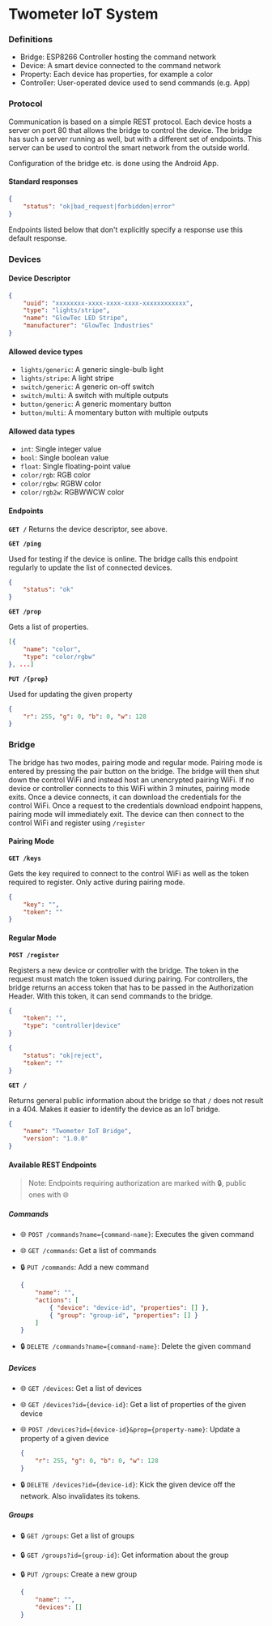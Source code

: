 # Twometer IoT System

### Definitions

- Bridge: ESP8266 Controller hosting the command network
- Device: A smart device connected to the command network
- Property: Each device has properties, for example a color
- Controller: User-operated device used to send commands (e.g. App)



### Protocol

Communication is based on a simple REST protocol. Each device hosts a server on port 80 that allows the bridge to control the device. The bridge has such a server running as well, but with a different set of endpoints. This server can be used to control the smart network from the outside world.

Configuration of the bridge etc. is done using the Android App.

#### Standard responses

```json
{
    "status": "ok|bad_request|forbidden|error"
}
```

Endpoints listed below that don't explicitly specify a response use this default response.





### Devices

#### Device Descriptor

```json
{
    "uuid": "xxxxxxxx-xxxx-xxxx-xxxx-xxxxxxxxxxxx",
    "type": "lights/stripe",
    "name": "GlowTec LED Stripe",
    "manufacturer": "GlowTec Industries"
}
```

#### Allowed device types

- `lights/generic`: A generic single-bulb light
- `lights/stripe`: A light stripe
- `switch/generic`: A generic on-off switch
- `switch/multi`: A switch with multiple outputs
- `button/generic`: A generic momentary button
- `button/multi`: A momentary button with multiple outputs

#### Allowed data types

- `int`: Single integer value
- `bool`: Single boolean value
- `float`: Single floating-point value
- `color/rgb`: RGB color
- `color/rgbw`: RGBW color
- `color/rgb2w`: RGBWWCW color

#### Endpoints

**`GET /`**
Returns the device descriptor, see above.



**`GET /ping`**

Used for testing if the device is online. The bridge calls this endpoint regularly to update the list of connected devices.

```json
{
    "status": "ok"
}
```



**`GET /prop`**

Gets a list of properties.

```json
[{
	"name": "color",
	"type": "color/rgbw"
}, ...] 
```



**`PUT /{prop}`**

Used for updating the given property

```json
{
    "r": 255, "g": 0, "b": 0, "w": 128
}
```



### Bridge

The bridge has two modes, pairing mode and regular mode. Pairing mode is entered by pressing the pair button on the bridge. The bridge will then shut down the control WiFi and instead host an unencrypted pairing WiFi. If no device or controller connects to this WiFi within 3 minutes, pairing mode exits. Once a device connects, it can download the credentials for the control WiFi. Once a request to the credentials download endpoint happens, pairing mode will immediately exit. The device can then connect to the control WiFi and register using `/register`

#### Pairing Mode

**`GET /keys`**

Gets the key required to connect to the control WiFi as well as the token required to register. Only active during pairing mode.

```json
{
    "key": "",
    "token": ""
}
```

#### Regular Mode

**`POST /register`**

Registers a new device or controller with the bridge. The token in the request must match the token issued during pairing. For controllers, the bridge returns an access token that has to be passed in the Authorization Header. With this token, it can send commands to the bridge.

```json
{
    "token": "",
    "type": "controller|device"
}
```

```json
{
    "status": "ok|reject",
    "token": ""
}
```



**`GET /`**

Returns general public information about the bridge so that `/` does not result in a 404. Makes it easier to identify the device as an IoT bridge.

```json
{
    "name": "Twometer IoT Bridge",
    "version": "1.0.0"
}
```





#### Available REST Endpoints

> Note: Endpoints requiring authorization are marked with 🔒, public ones with 🌐

##### Commands

- 🌐 `POST /commands?name={command-name}`: Executes the given command

- 🌐 `GET /commands`: Get a list of commands

- 🔒 `PUT /commands`: Add a new command

  ```json
  {
      "name": "",
      "actions": [
          { "device": "device-id", "properties": [] },
          { "group": "group-id", "properties": [] }
      ]
  }
  ```

- 🔒 `DELETE /commands?name={command-name}`: Delete the given command



##### Devices

- 🌐 `GET /devices`: Get a list of devices

- 🌐 `GET /devices?id={device-id}`: Get a list of properties of the given device

- 🌐 `POST /devices?id={device-id}&prop={property-name}`: Update a property of a given device

  ```json
  {
      "r": 255, "g": 0, "b": 0, "w": 128
  }
  ```

- 🔒 `DELETE /devices?id={device-id}`: Kick the given device off the network. Also invalidates its tokens.



##### Groups

- 🔒 `GET /groups`: Get a list of groups

- 🔒 `GET /groups?id={group-id}`: Get information about the group

- 🔒 `PUT /groups`: Create a new group

  ```json
  {
      "name": "",
      "devices": []
  }
  ```

  